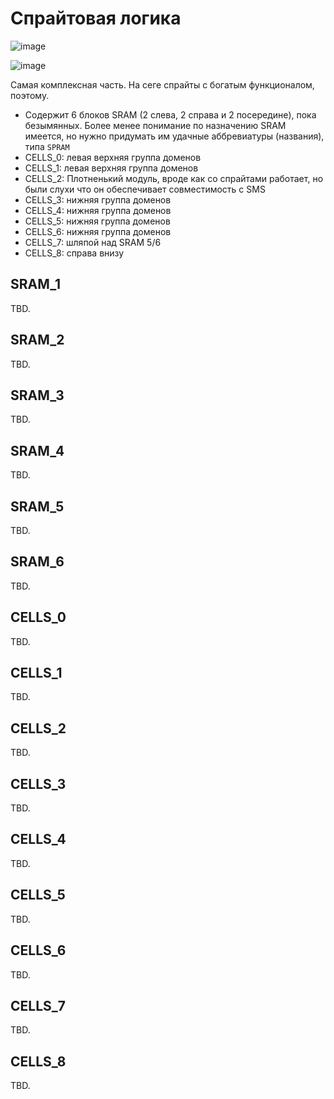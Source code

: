 # Спрайтовая логика

![image](https://user-images.githubusercontent.com/5828819/177506432-b7a25813-3c93-4e80-9c34-d8254f6feb75.png)

![image](https://user-images.githubusercontent.com/5828819/177506789-5ea5a9da-e405-4baf-8353-6c84a4ac80bc.png)

Самая комплексная часть. На сеге спрайты с богатым функционалом, поэтому.

- Содержит 6 блоков SRAM (2 слева, 2 справа и 2 посередине), пока безымянных. Более менее понимание по назначению SRAM имеется, но нужно придумать им удачные аббревиатуры (названия), типа `SPRAM`
- CELLS_0: левая верхняя группа доменов
- CELLS_1: левая верхняя группа доменов
- CELLS_2: Плотненький модуль, вроде как со спрайтами работает, но были слухи что он обеспечивает совместимость с SMS
- CELLS_3: нижняя группа доменов
- CELLS_4: нижняя группа доменов
- CELLS_5: нижняя группа доменов
- CELLS_6: нижняя группа доменов
- CELLS_7: шляпой над SRAM 5/6
- CELLS_8: справа внизу

## SRAM_1

TBD.

## SRAM_2

TBD.

## SRAM_3

TBD.

## SRAM_4

TBD.

## SRAM_5

TBD.

## SRAM_6

TBD.

## CELLS_0

TBD.

## CELLS_1

TBD.

## CELLS_2

TBD.

## CELLS_3

TBD.

## CELLS_4

TBD.

## CELLS_5

TBD.

## CELLS_6

TBD.

## CELLS_7

TBD.

## CELLS_8

TBD.
